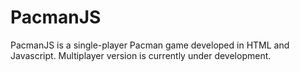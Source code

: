 # PacmanJS

PacmanJS is a single-player Pacman game developed in HTML and Javascript. 
Multiplayer version is currently under development. 
